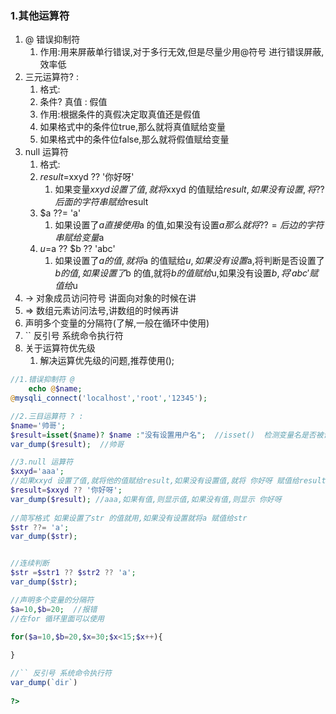 ### 1.其他运算符

1. @   错误抑制符
   1. 作用:用来屏蔽单行错误,对于多行无效,但是尽量少用@符号 进行错误屏蔽,效率低
2. 三元运算符? :
   1. 格式:
   2. 条件? 真值 : 假值
   3. 作用:根据条件的真假决定取真值还是假值
   4. 如果格式中的条件位true,那么就将真值赋给变量
   5. 如果格式中的条件位false,那么就将假值赋给变量
3. null 运算符
   1. 格式:
   2. $result=$xxyd ?? '你好呀'
      1. 如果变量$xxyd 设置了值,就将$xxyd 的值赋给$result, 如果没有设置,将?? 后面的字符串赋给$result
   3. $a ??= 'a'
      1. 如果设置了$a 直接使用$a 的值,如果没有设置$a 那么就将??= 后边的字符串赋给变量$a
   4. $u=$a ?? $b ?? 'abc'
      1. 如果设置了$a 的值,就将$a 的值赋给$u,如果没有设置$a,将判断是否设置了$b 的值,如果设置了$b 的值,就将$b 的值赋给$u,如果没有设置$b,将 'abc' 赋值给$u
4. -> 对象成员访问符号 讲面向对象的时候在讲
5. => 数组元素访问法号,讲数组的时候再讲
6. 声明多个变量的分隔符(了解,一般在循环中使用)
7. `` 反引号 系统命令执行符
8. 关于运算符优先级
   1. 解决运算优先级的问题,推荐使用();

```php
//1.错误抑制符 @
    echo @$name;
@mysqli_connect('localhost','root','12345');

//2.三目运算符 ? :
$name='帅哥';
$result=isset($name)? $name :"没有设置用户名";  //isset()  检测变量名是否被设置了值,返回true 或false
var_dump($result);	//帅哥

//3.null 运算符
$xxyd='aaa';
//如果xxyd 设置了值,就将他的值赋给result,如果没有设置值,就将 你好呀 赋值给result
$result=$xxyd ?? '你好呀';
var_dump($result); //aaa,如果有值,则显示值,如果没有值,则显示 你好呀
 
//简写格式 如果设置了str 的值就用,如果没有设置就将a 赋值给str
$str ??= 'a';
var_dump($str);


//连续判断
$str =$str1 ?? $str2 ?? 'a';
var_dump($str);

//声明多个变量的分隔符
$a=10,$b=20;  //报错
//在for 循环里面可以使用

for($a=10,$b=20,$x=30;$x<15;$x++){
    
}

//`` 反引号 系统命令执行符
var_dump(`dir`)
    
?>
```

